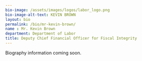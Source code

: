 ```yaml
---
bio-image: /assets/images/logos/labor_logo.png
bio-image-alt-text: KEVIN BROWN
layout: bio
permalink: /bio/mr-kevin-brown/
name : Mr. Kevin Brown
department: Department of Labor
title: Deputy Chief Financial Officer for Fiscal Integrity
---
```

Biography information coming soon.

